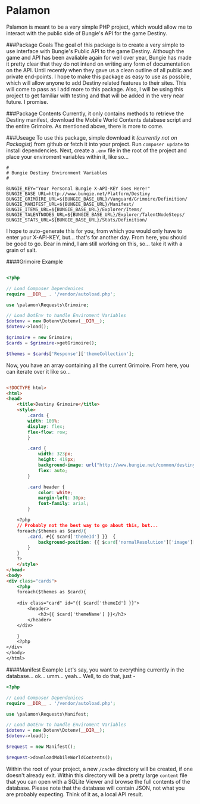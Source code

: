 Palamon
=======

Palamon is meant to be a very simple PHP project, which would allow me to interact with the public side of Bungie's API for the game Destiny.  

###Package Goals
The goal of this package is to create a very simple to use interface with Bungie's Public API to the game Destiny. Although the game and API has been avaliable again for well over year, Bungie has made it pretty clear that they do not intend on writing any form of documentation on the API. Until recently when they gave us a clean outline of all public and private end-points. I hope to make this package as easy to use as possbile, which will allow anyone to add Destiny related features to their sites. This will come to pass as I add more to this package. Also, I will be using this project to get familiar with testing and that will be added in the very near future. I promise. 

###Package Contents
Currently, it only contains methods to retrieve the Destiny manifest, download the Mobile World Contents database script and the entire Grimoire. As mentioned above, there is more to come. 

###Useage
To use this package, simple download it _(currently not on Packagist)_ from github or fetch it into your project. Run `composer update` to install dependencies. Next, create a `.env` file in the root of the project and place your enviroment variables within it, like so...

```shell
# 
# Bungie Destiny Environment Variables
#

BUNGIE_KEY="Your Personal Bungie X-API-KEY Goes Here!"
BUNGIE_BASE_URL=http://www.bungie.net/Platform/Destiny
BUNGIE_GRIMOIRE_URL=${BUNGIE_BASE_URL}/Vanguard/Grimoire/Definition/
BUNGIE_MANIFEST_URL=${BUNGIE_BASE_URL}/Manifest/
BUNGIE_ITEMS_URL=${BUNGIE_BASE_URL}/Explorer/Items/
BUNGIE_TALENTNODES_URL=${BUNGIE_BASE_URL}/Explorer/TalentNodeSteps/
BUNGIE_STATS_URL=${BUNGIE_BASE_URL}/Stats/Definition/
``` 

I hope to auto-generate this for you, from which you would only have to enter your X-API-KEY, but... that's for another day. From here, you should be good to go. Bear in mind, I am still working on this, so... take it with a grain of salt.

####Grimoire Example
```php

<?php

// Load Composer Dependenices
require __DIR__ . '/vendor/autoload.php';

use \palamon\Requests\Grimoire;

// Load DotEnv to handle Enviroment Variables
$dotenv = new Dotenv\Dotenv(__DIR__);
$dotenv->load();

$grimoire = new Grimoire;
$cards = $grimoire->getGrimoire();

$themes = $cards['Response']['themeCollection'];

```

Now, you have an array containing all the current Grimoire. From here, you can iterate over it like so...

```html

<!DOCTYPE html>
<html>
<head>
	<title>Destiny Grimoire</title>
	<style>
		.cards {
		width: 100%;
		display: flex;
		flex-flow: row;
		}

		.card {
			width: 323px;
			height: 419px;
			background-image: url("http://www.bungie.net/common/destiny_content/grimoire/images/themes-sprites_113f32d6872123b0c1d988ac607e7f85.jpg");
			flex: auto;
		}

		.card header {
			color: white;
			margin-left: 30px;
			font-family: arial;
		}

	<?php 
	// Probably not the best way to go about this, but...
	foreach($themes as $card){
		.card, #{{ $card['themeId'] }}  {		
			background-position: {{ $card['normalResolution']['image']['rect']['x'] }}px {{ $card['normalResolution']['image']['rect']['y'] }}px;
		}
	}
	?>
	</style>
</head>
<body>
<div class="cards">
	<?php 
	foreach($themes as $card){
	
	<div class="card" id="{{ $card['themeId'] }}">
		<header>
			<h3>{{ $card['themeName'] }}</h3>
		</header>
	</div>

	}
	<?php
</div>
</body>
</html>

```

####Manifest Example
Let's say, you want to everything currently in the database... ok... umm... yeah... Well, to do that, just - 

```php
<?php

// Load Composer Dependenices
require __DIR__ . '/vendor/autoload.php';

use \palamon\Requests\Manifest;

// Load DotEnv to handle Enviroment Variables
$dotenv = new Dotenv\Dotenv(__DIR__);
$dotenv->load();

$request = new Manifest();

$request->downloadMobileWorldContents();
```
Within the root of your project, a new `/cache` directory will be created, if one doesn't already exit. Within this directory will be a pretty large `content` file that you can open with a SQLite Viewer and browse the full contents of the database. Please note that the database will contain JSON, not what you are probably expecting. Think of it as, a local API result. 